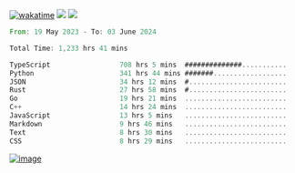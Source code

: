 [![wakatime](https://wakatime.com/badge/user/00eead22-fb14-4dd0-ab8a-3625cafbd50d.svg)](https://wakatime.com/@00eead22-fb14-4dd0-ab8a-3625cafbd50d)
![](https://komarev.com/ghpvc/?username=flatypus)
![](https://pixel.flatypus.me/flatypus?type=tracker)
<!--START_SECTION:waka-->

```rust
From: 19 May 2023 - To: 03 June 2024

Total Time: 1,233 hrs 41 mins

TypeScript                 708 hrs 5 mins  ##############...........   57.17 %
Python                     341 hrs 44 mins #######..................   27.59 %
JSON                       34 hrs 12 mins  #........................   02.76 %
Rust                       27 hrs 58 mins  #........................   02.26 %
Go                         19 hrs 21 mins  .........................   01.56 %
C++                        14 hrs 24 mins  .........................   01.16 %
JavaScript                 13 hrs 5 mins   .........................   01.06 %
Markdown                   9 hrs 46 mins   .........................   00.79 %
Text                       8 hrs 30 mins   .........................   00.69 %
CSS                        8 hrs 29 mins   .........................   00.69 %
```

<!--END_SECTION:waka-->
[<img alt="image" src="https://github.com/flatypus/flatypus/assets/68029599/0a302dc1-501c-43a0-ae8d-37ec4817f3bd">](https://flatypus.me)

